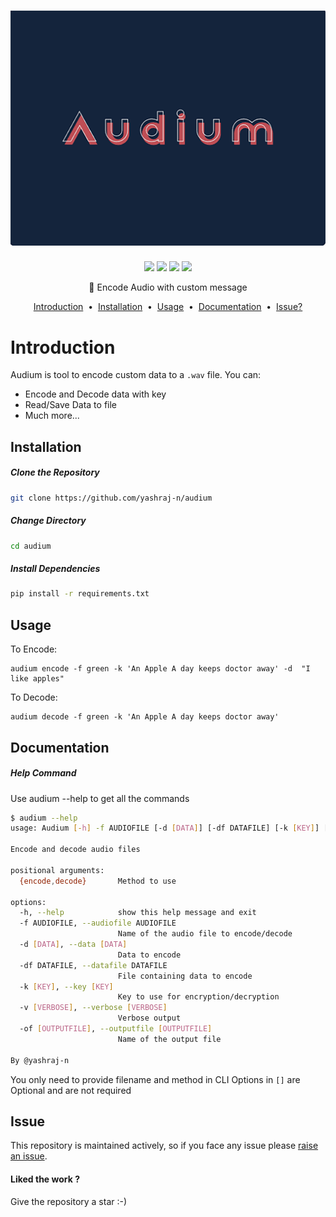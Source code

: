 
<h1 align="center">
  <a href="https://github.com/yashraj-n/audium">
    <img src="images/banner.png" alt="audium-banner">
  </a>
</h1>

<p align="center">
<img src="https://img.shields.io/github/repo-size/yashraj-n/audium?style=for-the-badge"/>
<img src="https://img.shields.io/github/languages/count/yashraj-n/audium?style=for-the-badge" />
<img src="https://img.shields.io/github/license/yashraj-n/audium?style=for-the-badge" />
 <a target="_blank" href="https://twitter.com/NarkeYashraj/"><img height="20" src="https://img.shields.io/twitter/follow/NarkeYashraj?style=for-the-badge" /></a>
</p>
<p align="center">
🎤 Encode Audio with custom message 
</p>

<p align="center">
<a href="#introduction">Introduction</a> &nbsp;&bull;&nbsp;
<a href="#installation">Installation</a> &nbsp;&bull;&nbsp;
<a href="#usage">Usage</a> &nbsp;&bull;&nbsp;
<a href="#documentation">Documentation</a> &nbsp;&bull;&nbsp;
<a href="#issue">Issue?</a>
</p>

# Introduction
Audium is tool to encode custom data to a `.wav` file.
You can: 
- Encode and Decode data with key
- Read/Save Data to file
- Much more...


## Installation
##### Clone the Repository
```bash
git clone https://github.com/yashraj-n/audium
```
##### Change Directory
```bash
cd audium
```
##### Install Dependencies
```bash
pip install -r requirements.txt
```


## Usage
To Encode:<br/>
```
audium encode -f green -k 'An Apple A day keeps doctor away' -d  "I like apples"
```
To Decode: <br>
```
audium decode -f green -k 'An Apple A day keeps doctor away'
```

## Documentation
##### Help Command
Use audium --help to get all the commands
```bash
$ audium --help
usage: Audium [-h] -f AUDIOFILE [-d [DATA]] [-df DATAFILE] [-k [KEY]] [-v [VERBOSE]] [-of [OUTPUTFILE]] {encode,decode}

Encode and decode audio files

positional arguments:
  {encode,decode}       Method to use

options:
  -h, --help            show this help message and exit
  -f AUDIOFILE, --audiofile AUDIOFILE
                        Name of the audio file to encode/decode
  -d [DATA], --data [DATA]
                        Data to encode
  -df DATAFILE, --datafile DATAFILE
                        File containing data to encode
  -k [KEY], --key [KEY]
                        Key to use for encryption/decryption
  -v [VERBOSE], --verbose [VERBOSE]
                        Verbose output
  -of [OUTPUTFILE], --outputfile [OUTPUTFILE]
                        Name of the output file

By @yashraj-n
```
You only need to provide filename and method in CLI
Options in `[]` are Optional and are not required

## Issue
This repository is maintained actively, so if you face any issue please <a href="https://github.com/yashraj-n/audium/issues/new">raise an issue</a>.

<h4>Liked the work ?</h4>
Give the repository a star :-)